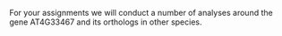 For your assignments we will conduct a number of analyses around the gene AT4G33467 and its orthologs in other species.
